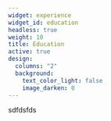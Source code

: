 ```yaml
---
widget: experience
widget_id: education
headless: true
weight: 10
title: Education
active: true
design:
  columns: "2"
  background:
    text_color_light: false
    image_darken: 0
---
```

sdfdsfds
